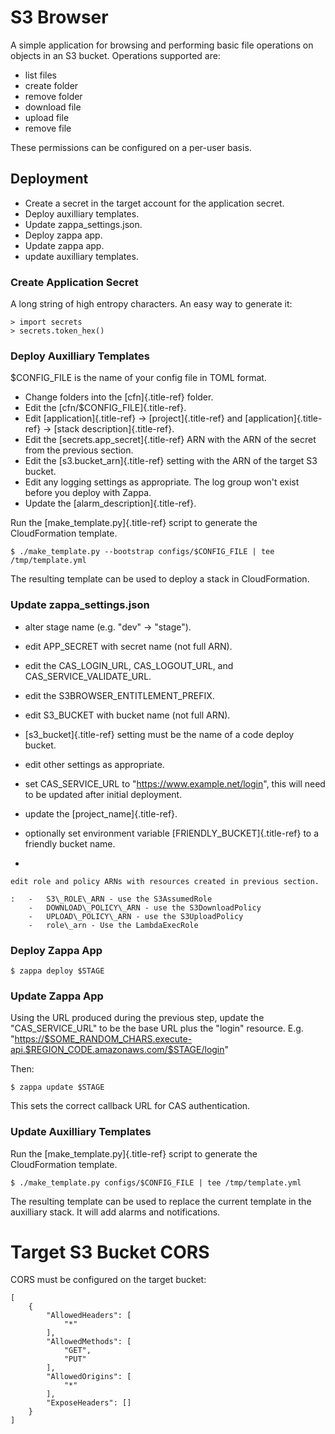 S3 Browser
==========

A simple application for browsing and performing basic file operations
on objects in an S3 bucket. Operations supported are:

-   list files
-   create folder
-   remove folder
-   download file
-   upload file
-   remove file

These permissions can be configured on a per-user basis.

Deployment
----------

-   Create a secret in the target account for the application secret.
-   Deploy auxilliary templates.
-   Update zappa\_settings.json.
-   Deploy zappa app.
-   Update zappa app.
-   update auxilliary templates.

### Create Application Secret

A long string of high entropy characters. An easy way to generate it:

``` {.python}
> import secrets
> secrets.token_hex()
```

### Deploy Auxilliary Templates

\$CONFIG\_FILE is the name of your config file in TOML format.

-   Change folders into the [cfn]{.title-ref} folder.
-   Edit the [cfn/\$CONFIG\_FILE]{.title-ref}.
-   Edit [application]{.title-ref} -\> [project]{.title-ref} and
    [application]{.title-ref} -\> [stack description]{.title-ref}.
-   Edit the [secrets.app\_secret]{.title-ref} ARN with the ARN of the
    secret from the previous section.
-   Edit the [s3.bucket\_arn]{.title-ref} setting with the ARN of the
    target S3 bucket.
-   Edit any logging settings as appropriate. The log group won\'t exist
    before you deploy with Zappa.
-   Update the [alarm\_description]{.title-ref}.

Run the [make\_template.py]{.title-ref} script to generate the
CloudFormation template.

``` {.sh}
$ ./make_template.py --bootstrap configs/$CONFIG_FILE | tee /tmp/template.yml
```

The resulting template can be used to deploy a stack in CloudFormation.

### Update zappa\_settings.json

-   alter stage name (e.g. \"dev\" -\> \"stage\").

-   edit APP\_SECRET with secret name (not full ARN).

-   edit the CAS\_LOGIN\_URL, CAS\_LOGOUT\_URL, and
    CAS\_SERVICE\_VALIDATE\_URL.

-   edit the S3BROWSER\_ENTITLEMENT\_PREFIX.

-   edit S3\_BUCKET with bucket name (not full ARN).

-   [s3\_bucket]{.title-ref} setting must be the name of a code deploy
    bucket.

-   edit other settings as appropriate.

-   set CAS\_SERVICE\_URL to \"<https://www.example.net/login>\", this
    will need to be updated after initial deployment.

-   update the [project\_name]{.title-ref}.

-   optionally set environment variable [FRIENDLY\_BUCKET]{.title-ref}
    to a friendly bucket name.

-   

    edit role and policy ARNs with resources created in previous section.

    :   -   S3\_ROLE\_ARN - use the S3AssumedRole
        -   DOWNLOAD\_POLICY\_ARN - use the S3DownloadPolicy
        -   UPLOAD\_POLICY\_ARN - use the S3UploadPolicy
        -   role\_arn - Use the LambdaExecRole

### Deploy Zappa App

``` {.sh}
$ zappa deploy $STAGE
```

### Update Zappa App

Using the URL produced during the previous step, update the
\"CAS\_SERVICE\_URL\" to be the base URL plus the \"login\" resource.
E.g.
\"<https://$SOME_RANDOM_CHARS.execute-api.$REGION_CODE.amazonaws.com/$STAGE/login>\"

Then:

``` {.sh}
$ zappa update $STAGE
```

This sets the correct callback URL for CAS authentication.

### Update Auxilliary Templates

Run the [make\_template.py]{.title-ref} script to generate the
CloudFormation template.

``` {.sh}
$ ./make_template.py configs/$CONFIG_FILE | tee /tmp/template.yml
```

The resulting template can be used to replace the current template in
the auxilliary stack. It will add alarms and notifications.

Target S3 Bucket CORS
=====================

CORS must be configured on the target bucket:

``` {.json}
[
    {
        "AllowedHeaders": [
            "*"
        ],
        "AllowedMethods": [
            "GET",
            "PUT"
        ],
        "AllowedOrigins": [
            "*"
        ],
        "ExposeHeaders": []
    }
]
```
